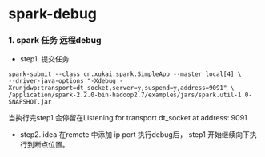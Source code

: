 # spark-debug
### 1. spark 任务 远程debug
- step1. 提交任务
```
spark-submit --class cn.xukai.spark.SimpleApp --master local[4] \
--driver-java-options "-Xdebug -Xrunjdwp:transport=dt_socket,server=y,suspend=y,address=9091" \
/application/spark-2.2.0-bin-hadoop2.7/examples/jars/spark.util-1.0-SNAPSHOT.jar
```
当执行完step1 会停留在Listening for transport dt_socket at address: 9091 

- step2. idea 在remote 中添加 ip port 执行debug后， step1 开始继续向下执行到断点位置。
